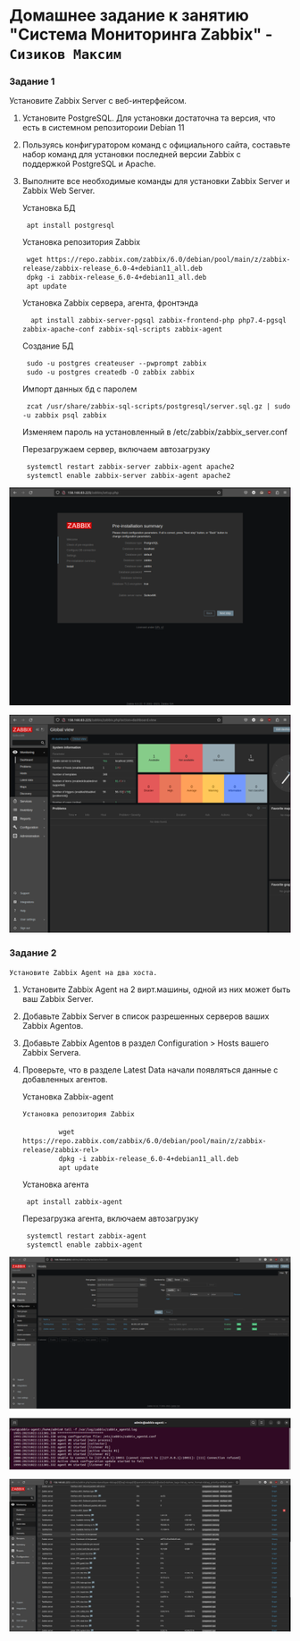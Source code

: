 # Домашнее задание к занятию "Система Мониторинга Zabbix" - `Сизиков Максим`


### Задание 1

Установите Zabbix Server с веб-интерфейсом.


1. Установите PostgreSQL. Для установки достаточна та версия, что есть в системном репозитороии Debian 11

2. Пользуясь конфигуратором команд с официального сайта, составьте набор команд для установки последней версии Zabbix с поддержкой PostgreSQL и Apache.

3. Выполните все необходимые команды для установки Zabbix Server и Zabbix Web Server.


	Установка БД
		 
		apt install postgresql	
 

	Установка репозитория Zabbix	
		
		wget https://repo.zabbix.com/zabbix/6.0/debian/pool/main/z/zabbix-release/zabbix-release_6.0-4+debian11_all.deb
		dpkg -i zabbix-release_6.0-4+debian11_all.deb
		apt update


	Установка Zabbix сервера, агента, фронтэнда 

		 apt install zabbix-server-pgsql zabbix-frontend-php php7.4-pgsql zabbix-apache-conf zabbix-sql-scripts zabbix-agent

	Создание БД 	
		
		sudo -u postgres createuser --pwprompt zabbix	
		sudo -u postgres createdb -O zabbix zabbix 

	Импорт данных бд с паролем 

		zcat /usr/share/zabbix-sql-scripts/postgresql/server.sql.gz | sudo -u zabbix psql zabbix

	Изменяем пароль на установленный в /etc/zabbix/zabbix_server.conf 

	Перезагружаем сервер, включаем автозагрузку 

		systemctl restart zabbix-server zabbix-agent apache2
		systemctl enable zabbix-server zabbix-agent apache2

![Web Zabbix](https://github.com/sizik0ff/public1/blob/main/zb1.png)

![Админ панель Zabbix](https://github.com/sizik0ff/public1/blob/main/zb1.1.png)



### Задание 2

`Установите Zabbix Agent на два хоста.`

1. Установите Zabbix Agent на 2 вирт.машины, одной из них может быть ваш Zabbix Server.

2. Добавьте Zabbix Server в список разрешенных серверов ваших Zabbix Agentов.

3. Добавьте Zabbix Agentов в раздел Configuration > Hosts вашего Zabbix Servera.

4. Проверьте, что в разделе Latest Data начали появляться данные с добавленных агентов.



	Установка Zabbix-agent 

	   Установка репозитория Zabbix    

                wget https://repo.zabbix.com/zabbix/6.0/debian/pool/main/z/zabbix-release/zabbix-rel>
                dpkg -i zabbix-release_6.0-4+debian11_all.deb
                apt update


	Установка агента

		apt install zabbix-agent

	
	Перезагрузка агента, включаем автозагрузку 

		
		systemctl restart zabbix-agent
		systemctl enable zabbix-agent 
	

![Cкриншот раздела Configuration](https://github.com/sizik0ff/public1/blob/main/zb2.png)

![Cкриншот лога zabbix agent](https://github.com/sizik0ff/public1/blob/main/zb2.2.png)

![скриншот раздела Monitoring](https://github.com/sizik0ff/public1/blob/main/zb2.3.png)


